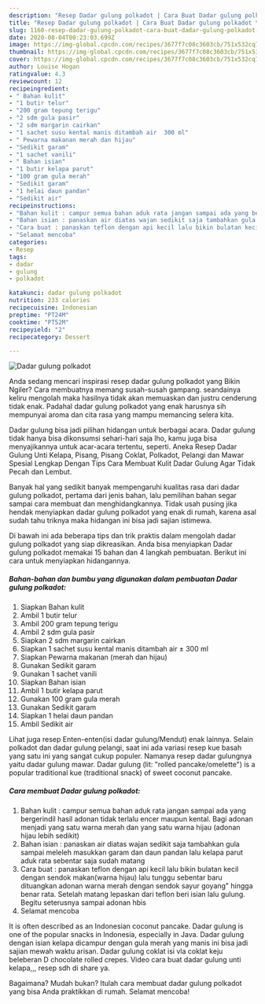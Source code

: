 ```yaml
---
description: "Resep Dadar gulung polkadot | Cara Buat Dadar gulung polkadot Yang Lezat Sekali"
title: "Resep Dadar gulung polkadot | Cara Buat Dadar gulung polkadot Yang Lezat Sekali"
slug: 1160-resep-dadar-gulung-polkadot-cara-buat-dadar-gulung-polkadot-yang-lezat-sekali
date: 2020-08-04T00:23:03.699Z
image: https://img-global.cpcdn.com/recipes/3677f7c08c3603cb/751x532cq70/dadar-gulung-polkadot-foto-resep-utama.jpg
thumbnail: https://img-global.cpcdn.com/recipes/3677f7c08c3603cb/751x532cq70/dadar-gulung-polkadot-foto-resep-utama.jpg
cover: https://img-global.cpcdn.com/recipes/3677f7c08c3603cb/751x532cq70/dadar-gulung-polkadot-foto-resep-utama.jpg
author: Louise Hogan
ratingvalue: 4.3
reviewcount: 12
recipeingredient:
- " Bahan kulit"
- "1 butir telur"
- "200 gram tepung terigu"
- "2 sdm gula pasir"
- "2 sdm margarin cairkan"
- "1 sachet susu kental manis ditambah air  300 ml"
- " Pewarna makanan merah dan hijau"
- "Sedikit garam"
- "1 sachet vanili"
- " Bahan isian"
- "1 butir kelapa parut"
- "100 gram gula merah"
- "Sedikit garam"
- "1 helai daun pandan"
- "Sedikit air"
recipeinstructions:
- "Bahan kulit : campur semua bahan aduk rata jangan sampai ada yang bergerindil hasil adonan tidak terlalu encer maupun kental. Bagi adonan menjadi yang satu warna merah dan yang satu warna hijau (adonan hijau lebih sedikit)"
- "Bahan isian : panaskan air diatas wajan sedikit saja tambahkan gula sampai meleleh masukkan garam dan daun pandan lalu kelapa parut aduk rata sebentar saja sudah matang"
- "Cara buat : panaskan teflon dengan api kecil lalu bikin bulatan kecil dengan sendok makan(warna hijau) lalu tunggu sebentar baru dituangkan adonan warna merah dengan sendok sayur goyang&#34; hingga benar rata. Setelah matang lepaskan dari teflon beri isian lalu gulung. Begitu seterusnya sampai adonan hbis"
- "Selamat mencoba"
categories:
- Resep
tags:
- dadar
- gulung
- polkadot

katakunci: dadar gulung polkadot 
nutrition: 233 calories
recipecuisine: Indonesian
preptime: "PT24M"
cooktime: "PT52M"
recipeyield: "2"
recipecategory: Dessert

---
```



![Dadar gulung polkadot](https://img-global.cpcdn.com/recipes/3677f7c08c3603cb/751x532cq70/dadar-gulung-polkadot-foto-resep-utama.jpg)

Anda sedang mencari inspirasi resep dadar gulung polkadot yang Bikin Ngiler? Cara membuatnya memang susah-susah gampang. seandainya keliru mengolah maka hasilnya tidak akan memuaskan dan justru cenderung tidak enak. Padahal dadar gulung polkadot yang enak harusnya sih mempunyai aroma dan cita rasa yang mampu memancing selera kita.

Dadar gulung bisa jadi pilihan hidangan untuk berbagai acara. Dadar gulung tidak hanya bisa dikonsumsi sehari-hari saja lho, kamu juga bisa menyajikannya untuk acar-acara tertentu, seperti. Aneka Resep Dadar Gulung Unti Kelapa, Pisang, Pisang Coklat, Polkadot, Pelangi dan Mawar Spesial Lengkap Dengan Tips Cara Membuat Kulit Dadar Gulung Agar Tidak Pecah dan Lembut.

Banyak hal yang sedikit banyak mempengaruhi kualitas rasa dari dadar gulung polkadot, pertama dari jenis bahan, lalu pemilihan bahan segar sampai cara membuat dan menghidangkannya. Tidak usah pusing jika hendak menyiapkan dadar gulung polkadot yang enak di rumah, karena asal sudah tahu triknya maka hidangan ini bisa jadi sajian istimewa.


Di bawah ini ada beberapa tips dan trik praktis dalam mengolah dadar gulung polkadot yang siap dikreasikan. Anda bisa menyiapkan Dadar gulung polkadot memakai 15 bahan dan 4 langkah pembuatan. Berikut ini cara untuk menyiapkan hidangannya.

<!--inarticleads1-->

##### Bahan-bahan dan bumbu yang digunakan dalam pembuatan Dadar gulung polkadot:

1. Siapkan  Bahan kulit
1. Ambil 1 butir telur
1. Ambil 200 gram tepung terigu
1. Ambil 2 sdm gula pasir
1. Siapkan 2 sdm margarin cairkan
1. Siapkan 1 sachet susu kental manis ditambah air ± 300 ml
1. Siapkan  Pewarna makanan (merah dan hijau)
1. Gunakan Sedikit garam
1. Gunakan 1 sachet vanili
1. Siapkan  Bahan isian
1. Ambil 1 butir kelapa parut
1. Gunakan 100 gram gula merah
1. Gunakan Sedikit garam
1. Siapkan 1 helai daun pandan
1. Ambil Sedikit air


Lihat juga resep Enten-enten(isi dadar gulung/Mendut) enak lainnya. Selain polkadot dan dadar gulung pelangi, saat ini ada variasi resep kue basah yang satu ini yang sangat cukup populer. Namanya resep dadar gulungnya yaitu dadar gulung mawar. Dadar gulung (lit: &#34;rolled pancake/omelette&#34;) is a popular traditional kue (traditional snack) of sweet coconut pancake. 

<!--inarticleads2-->

##### Cara membuat Dadar gulung polkadot:

1. Bahan kulit : campur semua bahan aduk rata jangan sampai ada yang bergerindil hasil adonan tidak terlalu encer maupun kental. Bagi adonan menjadi yang satu warna merah dan yang satu warna hijau (adonan hijau lebih sedikit)
1. Bahan isian : panaskan air diatas wajan sedikit saja tambahkan gula sampai meleleh masukkan garam dan daun pandan lalu kelapa parut aduk rata sebentar saja sudah matang
1. Cara buat : panaskan teflon dengan api kecil lalu bikin bulatan kecil dengan sendok makan(warna hijau) lalu tunggu sebentar baru dituangkan adonan warna merah dengan sendok sayur goyang&#34; hingga benar rata. Setelah matang lepaskan dari teflon beri isian lalu gulung. Begitu seterusnya sampai adonan hbis
1. Selamat mencoba


It is often described as an Indonesian coconut pancake. Dadar gulung is one of the popular snacks in Indonesia, especially in Java. Dadar gulung dengan isian kelapa dicampur dengan gula merah yang manis ini bisa jadi sajian mewah waktu arisan. Dadar gulung coklat isi vla coklat keju beleberan D chocolate rolled crepes. Video cara buat dadar gulung unti kelapa,,, resep sdh di share ya. 

Bagaimana? Mudah bukan? Itulah cara membuat dadar gulung polkadot yang bisa Anda praktikkan di rumah. Selamat mencoba!
